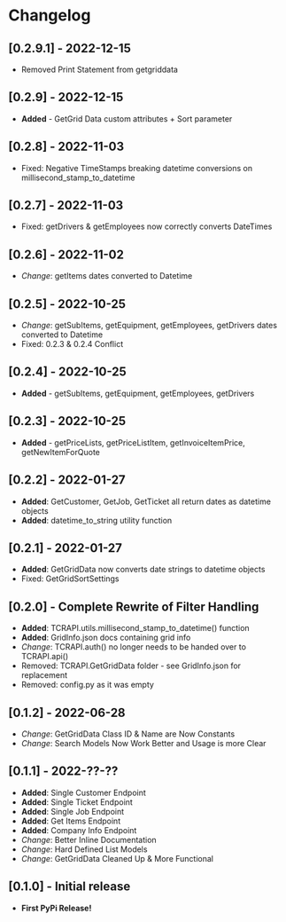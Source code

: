 # Changelog

## [0.2.9.1] - 2022-12-15
- Removed Print Statement from getgriddata

## [0.2.9] - 2022-12-15
- **Added** - GetGrid Data custom attributes + Sort parameter

## [0.2.8] - 2022-11-03
- Fixed: Negative TimeStamps breaking datetime conversions on millisecond_stamp_to_datetime

## [0.2.7] - 2022-11-03
- Fixed: getDrivers & getEmployees now correctly converts DateTimes

## [0.2.6] - 2022-11-02
- *Change*: getItems dates converted to Datetime

## [0.2.5] - 2022-10-25
- *Change*: getSubItems, getEquipment, getEmployees, getDrivers dates converted to Datetime
- Fixed: 0.2.3 & 0.2.4 Conflict

## [0.2.4] - 2022-10-25
- **Added** - getSubItems, getEquipment, getEmployees, getDrivers

## [0.2.3] - 2022-10-25
- **Added** - getPriceLists, getPriceListItem, getInvoiceItemPrice, getNewItemForQuote


## [0.2.2] - 2022-01-27
- **Added**: GetCustomer, GetJob, GetTicket all return dates as datetime objects
- **Added**: datetime_to_string utility function

## [0.2.1] - 2022-01-27
- **Added**: GetGridData now converts date strings to datetime objects
- Fixed: GetGridSortSettings

## [0.2.0] - Complete Rewrite of Filter Handling
- **Added**: TCRAPI.utils.millisecond_stamp_to_datetime() function
- **Added**: GridInfo.json docs containing grid info
- *Change*: TCRAPI.auth() no longer needs to be handed over to TCRAPI.api()
- Removed: TCRAPI.GetGridData folder - see GridInfo.json for replacement
- Removed: config.py as it was empty


## [0.1.2] - 2022-06-28
- *Change*: GetGridData Class ID & Name are Now Constants
- *Change*: Search Models Now Work Better and Usage is more Clear

## [0.1.1] - 2022-??-??
- **Added**: Single Customer Endpoint
- **Added**: Single Ticket Endpoint
- **Added**: Single Job Endpoint
- **Added**: Get Items Endpoint
- **Added**: Company Info Endpoint
- *Change*: Better Inline Documentation
- *Change*: Hard Defined List Models
- *Change*: GetGridData Cleaned Up & More Functional


## [0.1.0] - Initial release  
- **First PyPi Release!**
